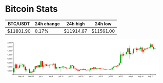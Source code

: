 # Bitcoin Stats

BTC/USDT|24h change|24h high|24h low|
|---|---|---|---|
|$11801.90|0.17%|$11914.67|$11561.00|

<img src="./chart.svg">
